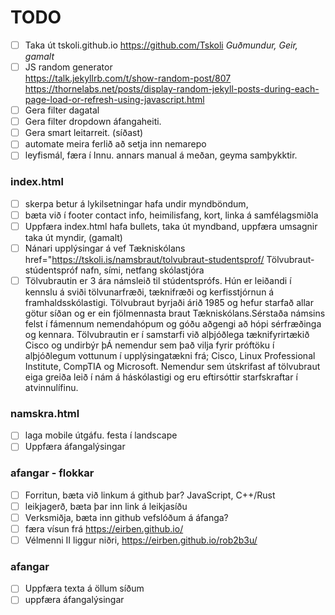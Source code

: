 # TODO
- [ ] Taka út tskoli.github.io https://github.com/Tskoli  _Guðmundur, Geir, gamalt_
- [ ] JS random generator  <br>
     https://talk.jekyllrb.com/t/show-random-post/807 <br>
     https://thornelabs.net/posts/display-random-jekyll-posts-during-each-page-load-or-refresh-using-javascript.html
- [ ] Gera filter dagatal
- [ ] Gera filter dropdown áfangaheiti.
- [ ] Gera smart leitarreit. (síðast)
- [ ] automate meira ferlið að setja inn nemarepo
- [ ] leyfismál, færa í Innu. annars manual á meðan, geyma samþykktir.

### index.html 
- [ ] skerpa betur á lykilsetningar hafa undir myndböndum, 
- [ ] bæta við í footer contact info, heimilisfang, kort, linka á samfélagsmiðla
- [ ] Uppfæra index.html hafa bullets, taka út myndband, uppfæra umsagnir taka út myndir, (gamalt) 
- [ ] Nánari upplýsingar á vef Tækniskólans href="https://tskoli.is/namsbraut/tolvubraut-studentsprof/ Tölvubraut-stúdentspróf nafn, sími, netfang skólastjóra
- [ ] Tölvu­brautin er 3 ára námsleið til stúdentsprófs. Hún er leiðandi í kennslu á sviði tölvunarfræði, tæknifræði og kerfisstjórnun á framhaldsskólastigi. Tölvubraut byrjaði árið 1985 og hefur starfað allar götur síðan og er ein fjölmennasta braut Tækniskólans.Sérstaða námsins felst í fámennum nemendahópum og góðu aðgengi að hópi sérfræðinga og kennara. Tölvu­brautin er í sam­starfi við alþjóðlega tæknifyr­ir­tækið Cisco og undirbýr þÁ nemendur sem það vilja fyrir próf­töku í alþjóðlegum vott­unum í upp­lýs­inga­tækni frá; Cisco, Linux Professi­onal Institute, CompTIA og Microsoft. Nem­endur sem útskrifast af tölvu­braut eiga greiða leið í nám á háskóla­stigi og eru eft­ir­sóttir starfs­kraftar í atvinnu­lífinu.

### namskra.html  
- [ ] laga mobile útgáfu. festa í landscape
- [ ] Uppfæra áfangalýsingar

### afangar - flokkar
- [ ] Forritun, bæta við linkum á github þar? JavaScript, C++/Rust
- [ ] leikjagerð, bæta þar inn link á leikjasíðu
- [ ] Verksmiðja, bæta inn github vefslóðum á áfanga?
- [ ] færa vísun frá https://eirben.github.io/
- [ ] Vélmenni II liggur niðri, https://eirben.github.io/rob2b3u/

### afangar
- [ ] Uppfæra texta á öllum síðum
- [ ] uppfæra áfangalýsingar

